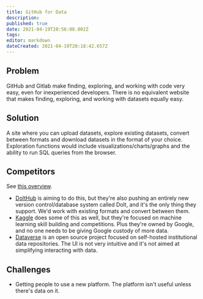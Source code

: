 ```yaml
---
title: GitHub for Data
description: 
published: true
date: 2021-04-19T20:56:08.002Z
tags: 
editor: markdown
dateCreated: 2021-04-19T20:18:42.657Z
---
```


## Problem
GitHub and Gitlab make finding, exploring, and working with code very easy, even for inexperienced developers. There is no equivalent website that makes finding, exploring, and working with datasets equally easy.

## Solution
A site where you can upload datasets, explore existing datasets, convert between formats and download datasets in the format of your choice. Exploration functions would include visualizations/charts/graphs and the ability to run SQL queries from the browser.

## Competitors
See [this overview](https://www.dolthub.com/blog/2020-03-06-so-you-want-git-for-data/).
- [DoltHub](https://www.dolthub.com/) is aiming to do this, but they're also pushing an entirely new version control/database system called Dolt, and it's the only thing they support. We'd work with existing formats and convert between them.
- [Kaggle](https://www.kaggle.com/) does some of this as well, but they're focused on machine learning skill building and competitions. Plus they're owned by Google, and no one needs to be giving Google custody of more data.
- [Dataverse](https://dataverse.org/) is an open source project focused on self-hosted institutional data repositories. The UI is not very intuitive and it's not aimed at simplifying interacting with data.

## Challenges
- Getting people to use a new platform. The platform isn't useful unless there's data on it.
